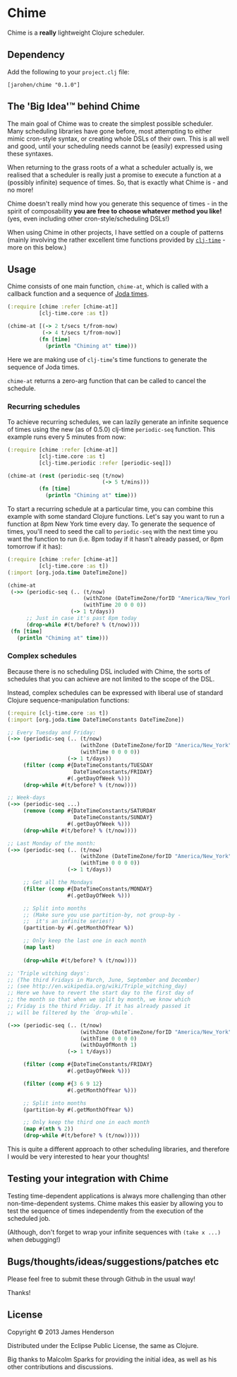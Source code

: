 # Chime

Chime is a **really** lightweight Clojure scheduler.

## Dependency

Add the following to your `project.clj` file:

	[jarohen/chime "0.1.0"]


## The **'Big Idea'**&trade; behind Chime

The main goal of Chime was to create the simplest possible
scheduler. Many scheduling libraries have gone before, most attempting
to either mimic cron-style syntax, or creating whole DSLs of their
own. This is all well and good, until your scheduling needs cannot be
(easily) expressed using these syntaxes.

When returning to the grass roots of a what a scheduler actually is,
we realised that a scheduler is really just a promise to execute a
function at a (possibly infinite) sequence of times. So, that is
exactly what Chime is - and no more!

Chime doesn't really mind how you generate this sequence of times - in
the spirit of composability **you are free to choose whatever method
you like!** (yes, even including other cron-style/scheduling DSLs!)

When using Chime in other projects, I have settled on a couple of
patterns (mainly involving the rather excellent time functions
provided by [`clj-time`][1] - more on this below.)

[1]: https://github.com/clj-time/clj-time

## Usage

Chime consists of one main function, `chime-at`, which is called with
a callback function and a sequence of [Joda times][2].

[2]: http://joda-time.sourceforge.net/

```clojure
(:require [chime :refer [chime-at]]
          [clj-time.core :as t])

(chime-at [(-> 2 t/secs t/from-now)
           (-> 4 t/secs t/from-now)]
          (fn [time]
            (println "Chiming at" time)))
```

Here we are making use of `clj-time`'s time functions to generate the
sequence of Joda times. 

`chime-at` returns a zero-arg function that can be called to cancel
the schedule.

### Recurring schedules

To achieve recurring schedules, we can lazily generate an infinite
sequence of times using the new (as of 0.5.0) clj-time `periodic-seq`
function. This example runs every 5 minutes from now:

```clojure
(:require [chime :refer [chime-at]]
          [clj-time.core :as t]
          [clj-time.periodic :refer [periodic-seq]])

(chime-at (rest (periodic-seq (t/now) 
                              (-> 5 t/mins)))
          (fn [time]
            (println "Chiming at" time)))
```

To start a recurring schedule at a particular time, you can combine
this example with some standard Clojure functions. Let's say you want
to run a function at 8pm New York time every day. To generate the
sequence of times, you'll need to seed the call to `periodic-seq` with
the next time you want the function to run (i.e. 8pm today if it
hasn't already passed, or 8pm tomorrow if it has):

```clojure
(:require [chime :refer [chime-at]]
          [clj-time.core :as t])
(:import [org.joda.time DateTimeZone])

(chime-at 
 (->> (periodic-seq (.. (t/now)
                        (withZone (DateTimeZone/forID "America/New_York"))
                        (withTime 20 0 0 0))
                    (-> 1 t/days))
      ;; Just in case it's past 8pm today
      (drop-while #(t/before? % (t/now))))
 (fn [time]
   (println "Chiming at" time)))
```

### Complex schedules

Because there is no scheduling DSL included with Chime, the sorts of
schedules that you can achieve are not limited to the scope of the
DSL.

Instead, complex schedules can be expressed with liberal use of
standard Clojure sequence-manipulation functions:

```clojure
(:require [clj-time.core :as t])
(:import [org.joda.time DateTimeConstants DateTimeZone])

;; Every Tuesday and Friday:
(->> (periodic-seq (.. (t/now)
                       (withZone (DateTimeZone/forID "America/New_York"))
                       (withTime 0 0 0 0))
                   (-> 1 t/days))
     (filter (comp #{DateTimeConstants/TUESDAY
	                 DateTimeConstants/FRIDAY}
				   #(.getDayOfWeek %)))
     (drop-while #(t/before? % (t/now))))

;; Week-days
(->> (periodic-seq ...)
     (remove (comp #{DateTimeConstants/SATURDAY
                     DateTimeConstants/SUNDAY}
                   #(.getDayOfWeek %)))
     (drop-while #(t/before? % (t/now))))

;; Last Monday of the month:
(->> (periodic-seq (.. (t/now)
                       (withZone (DateTimeZone/forID "America/New_York"))
                       (withTime 0 0 0 0))
                   (-> 1 t/days))

     ;; Get all the Mondays					   
     (filter (comp #{DateTimeConstants/MONDAY}
                   #(.getDayOfWeek %)))

     ;; Split into months
     ;; (Make sure you use partition-by, not group-by - 
     ;;  it's an infinite series!)
     (partition-by #(.getMonthOfYear %))

     ;; Only keep the last one in each month
     (map last)
     
     (drop-while #(t/before? % (t/now))))

;; 'Triple witching days':
;; (The third Fridays in March, June, September and December)
;; (see http://en.wikipedia.org/wiki/Triple_witching_day)
;; Here we have to revert the start day to the first day of 
;; the month so that when we split by month, we know which 
;; Friday is the third Friday. If it has already passed it 
;; will be filtered by the `drop-while`.

(->> (periodic-seq (.. (t/now)
                       (withZone (DateTimeZone/forID "America/New_York"))
                       (withTime 0 0 0 0)
					   (withDayOfMonth 1)
                   (-> 1 t/days))

     (filter (comp #{DateTimeConstants/FRIDAY}
				   #(.getDayOfWeek %)))

     (filter (comp #{3 6 9 12}
				   #(.getMonthOfYear %)))

     ;; Split into months
     (partition-by #(.getMonthOfYear %))

     ;; Only keep the third one in each month
	 (map #(nth % 2))
	 (drop-while #(t/before? % (t/now)))))
```

This is quite a different approach to other scheduling libraries, and
therefore I would be very interested to hear your thoughts!

## Testing your integration with Chime

Testing time-dependent applications is always more challenging than
other non-time-dependent systems. Chime makes this easier by allowing
you to test the sequence of times independently from the execution of
the scheduled job.

(Although, don't forget to wrap your infinite sequences with `(take x
...)` when debugging!)

## Bugs/thoughts/ideas/suggestions/patches etc

Please feel free to submit these through Github in the usual way!

Thanks!

## License

Copyright © 2013 James Henderson

Distributed under the Eclipse Public License, the same as Clojure.

Big thanks to Malcolm Sparks for providing the initial idea, as well
as his other contributions and discussions.
